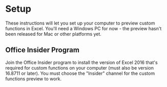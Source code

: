 # Setup

These instructions will let you set up your computer to preview custom functions in Excel. You'll need a Windows PC for now - the preview hasn't been released for Mac or other platforms yet.

## Office Insider Program
Join the Office Insider program to install the version of Excel 2016 that's required for custom functions on your computer (must also be version 16.8711 or later). You must choose the "Insider" channel for the custom functions preview to work.